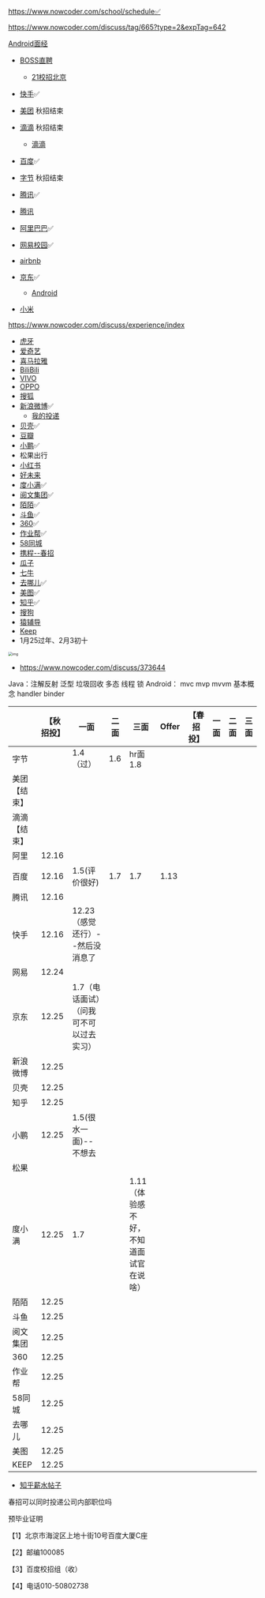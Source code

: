 https://www.nowcoder.com/school/schedule✅

https://www.nowcoder.com/discuss/tag/665?type=2&expTag=642

[Android面经](https://www.nowcoder.com/discuss/experience?tagId=642)

- [BOSS直聘](https://www.zhipin.com/c101010100/d_203-e_102/?ka=sel-degree-203)
  - [21校招北京](https://www.zhipin.com/c101010100/e_102/?query=Android&ka=sel-city-101010100)

- [快手](https://campus.kuaishou.cn/#/campus/jobs?recruitSubProjectCode=2021qiuzhao&workLocationCode=beijing&pageNum=1&positionCategoryCode=engeering)✅
- [美团](https://campus.meituan.com/campus-recruit) 秋招结束
- [滴滴](https://campus.didiglobal.com/campus_apply/didiglobal/6223#/) 秋招结束
  - [滴滴](https://campus.didiglobal.com/campus_apply/didiglobal/24429#/jobs?zhineng=48460&location=%E5%8C%97%E4%BA%AC%E5%B8%82&page=1&commitment=%E5%AE%9E%E4%B9%A0)
- [百度](https://talent.baidu.com/external/baidu/campus.html?qq-pf-to=pcqq.group#/jobList/0-1227-10002)✅
- [字节](https://job.bytedance.com/campus/) 秋招结束
- [腾讯](https://join.qq.com/)✅
- [腾讯](https://join.qq.com/post.php?post=103&pid=1)
- [阿里巴巴](https://campus.alibaba.com/positionList.htm)✅
- [网易校园](https://campus.163.com/)✅
- [airbnb](https://careers.airbnb.com/zh/university/)
- [京东](http://campus.jd.com/home)✅
  - [Android](http://campus.jd.com/web/job/job_detail?jobId=64&planId=undefined)
- [小米](https://app.mokahr.com/campus_apply/xiaomi/24517#/job/ac6d0e0e-0caf-448c-a525-31b3baeec28c)

 https://www.nowcoder.com/discuss/experience/index

- [虎牙](https://hr.huya.com/campusRecruit/index?showMark=true)
- [爱奇艺](https://campus.iqiyi.com/index.html)
- [喜马拉雅](https://app.mokahr.com/campus_apply/himalaya/7258#/?anchorName=default_joblist&sourceToken=)
- [BiliBili](http://campus.bilibili.com/activity-campus2019.html)
- [VIVO](https://hr.vivo.com/wt/vivo/web/templet1000/index/corpwebPosition1000vivo!getPostListByCondition?operational=136479ab5e3d2f203fe230c03ae8ff766b3b6bd05e463990d40c52b55ded131a51999a8fd2db9dab7b71840fd0e3033f5b14073778255ef56722f900bb4f9f80c6726c0036f8e3b8f07fb2e06f5cef8702330cde6426d02cb487d3bbc3767c0749dea6efd0fc0424&positionType=0/1227/37850532&recruitProjectIds=&comPart=&brandCode=1&releaseTime=0&trademark=0&useForm=0&recruitType=1&lanType=&positionName=&workPlace=0%2F4%2F7%2F9&keyWord=&showComp=true)
- [OPPO](http://oppo.zhaopin.com/jobs.html)
- [搜狐](https://app.mokahr.com/campus_apply/sohu/5682#/?anchorName=2692543195&sourceToken=)
- [新浪微博](https://career.sina.com.cn/portal/campushire)✅
  - [我的投递](https://career.sina.com.cn/portal/myapply?gql=glluemeuser%3D%257B%257Bglluemeuser.id%257D%257D%26record_type__ns%3DInternal%2520Transfer)
- [贝壳](http://campus.ke.com/campus?p=1^12#jlt)✅
- [豆瓣](https://jobs.douban.com/jobs/campus/)
- [小鹏](https://app.mokahr.com/campus_apply/xiaopeng/22#/job/9029ce82-3be5-4efb-8172-d9df868bcba3)✅
- 松果出行
- [小红书](https://campus.xiaohongshu.com/jobs)
- [好未来](https://job.100tal.com/jsxzzw?k=&d=&c=1100&p=1^3,&PageIndex=1)
- [度小满](https://campus.duxiaoman.com/campus_apply/duxiaoman/1482#/page/%E7%A7%8B%E5%AD%A3%E6%A0%A1%E6%8B%9B%E8%A1%A5%E5%BD%95)✅
- [阅文集团](https://join.yuewen.com/schoolGuide.html)✅
- [陌陌](http://www.immomo.com/jobs/join/index)✅
- [斗鱼](https://app.mokahr.com/campus_apply/douyu/7623#/)✅
- [360](https://app.mokahr.com/campus_apply/360campus/26419#/jobs?zhineng=50670)✅
- [作业帮](http://job.zuoyebang.com/xiaoyuan.html#/)✅
- [58同城](http://campus.58.com/Portal/Apply/Index)
- [携程--春招](http://recruitment.ctrip.com/#/job-selector-inner)
- [瓜子](https://zhaopin.guazi.com/)
- [七牛](https://campus.qiniu.com/#/jobs?keyword=%E5%AE%89%E5%8D%93&location=%E5%8C%97%E4%BA%AC%E5%B8%82&page=1&zhineng=10714)
- [去哪儿](https://app.mokahr.com/campus_apply/qunar/4207#/candidateHome/applications)✅
- [美图](https://sc.hotjob.cn/wt/Meitu/web/index/applyPositionN310!listApplyPosition?brandCode=1&operational=cbb1b04c252fc9f09b9ab993ffd14c3fbd4789f8a7d67aacf97ebbb3bbb8f85ba57e9d0d896fdd5912026d3c275f7c51ee1b455a6be1d6260c9c16240099bb70f4ab84ff57d499aa78bac7fee768cc8cb3cf15ba02f4aa0f19e47de205a7b43f)✅
- [知乎](https://app.mokahr.com/campus_apply/zhihu/3818#/jobs?zhineng=6499&location=%E5%8C%97%E4%BA%AC%E5%B8%82&page=1)✅
- [搜狗](https://app.mokahr.com/campus_apply/sogou-inc01/104#/jobs?commitment=%E5%85%A8%E8%81%8C&page=1&_k=yd5xag&location=%E5%8C%97%E4%BA%AC%E5%B8%82&zhineng=46504)
- [猿辅导](http://hr.yuanfudao.com/campus_apply/fenbi/28/#/?anchorName=007&sourceToken=)
- [Keep](http://hr.gotokeep.com/campus_apply/gotokeep/133#/jobs?zhineng=20006)
- 1月25过年、2月3初十



<img src="https://tva1.sinaimg.cn/large/0081Kckwly1gm06d9y4w6j30r70l8n08.jpg" alt="img" style="zoom:50%;" />

- https://www.nowcoder.com/discuss/373644



Java：注解反射 泛型 垃圾回收 多态 线程 锁
Android： mvc mvp mvvm 基本概念 handler binder

|              | 【秋招投】 | 一面                                    | 二面 | 三面                                   | Offer | 【春招投】 | 一面 | 二面 | 三面 |
| ------------ | ---------- | --------------------------------------- | ---- | -------------------------------------- | ----- | ---------- | ---- | ---- | ---- |
| 字节         |            | 1.4（过）                               | 1.6  | hr面1.8                                |       |            |      |      |      |
| 美团【结束】 |            |                                         |      |                                        |       |            |      |      |      |
| 滴滴【结束】 |            |                                         |      |                                        |       |            |      |      |      |
| 阿里         | 12.16      |                                         |      |                                        |       |            |      |      |      |
| 百度         | 12.16      | 1.5(评价很好)                           | 1.7  | 1.7                                    | 1.13  |            |      |      |      |
| 腾讯         | 12.16      |                                         |      |                                        |       |            |      |      |      |
| 快手         | 12.16      | 12.23（感觉还行）--然后没消息了         |      |                                        |       |            |      |      |      |
| 网易         | 12.24      |                                         |      |                                        |       |            |      |      |      |
| 京东         | 12.25      | 1.7（电话面试）（问我可不可以过去实习） |      |                                        |       |            |      |      |      |
| 新浪微博     | 12.25      |                                         |      |                                        |       |            |      |      |      |
| 贝壳         | 12.25      |                                         |      |                                        |       |            |      |      |      |
| 知乎         | 12.25      |                                         |      |                                        |       |            |      |      |      |
| 小鹏         | 12.25      | 1.5(很水一面)--不想去                   |      |                                        |       |            |      |      |      |
| 松果         |            |                                         |      |                                        |       |            |      |      |      |
| 度小满       | 12.25      | 1.7                                     |      | 1.11（体验感不好，不知道面试官在说啥） |       |            |      |      |      |
| 陌陌         | 12.25      |                                         |      |                                        |       |            |      |      |      |
| 斗鱼         | 12.25      |                                         |      |                                        |       |            |      |      |      |
| 阅文集团     | 12.25      |                                         |      |                                        |       |            |      |      |      |
| 360          | 12.25      |                                         |      |                                        |       |            |      |      |      |
| 作业帮       | 12.25      |                                         |      |                                        |       |            |      |      |      |
| 58同城       | 12.25      |                                         |      |                                        |       |            |      |      |      |
| 去哪儿       | 12.25      |                                         |      |                                        |       |            |      |      |      |
| 美图         | 12.25      |                                         |      |                                        |       |            |      |      |      |
| KEEP         | 12.25      |                                         |      |                                        |       |            |      |      |      |


- [知乎薪水帖子](https://zhuanlan.zhihu.com/p/134649076)



春招可以同时投递公司内部职位吗

预毕业证明



【1】北京市海淀区上地十街10号百度大厦C座

【2】邮编100085

【3】百度校招组（收）

【4】电话010-50802738